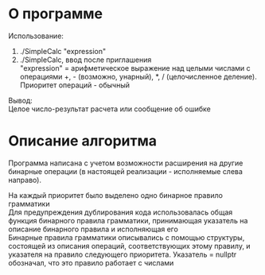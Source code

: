 ﻿
# О программе

Использование:  
1) ./SimpleCalc "expression"  
2) ./SimpleCalc, ввод <expression> после приглашения  
"expression" = арифметическое выражение над целыми числами с операциями +, - (возможно, унарный), *, / (целочисленное деление). Приоритет операций - обычный

Вывод:  
Целое число-результат расчета или сообщение об ошибке


# Описание алгоритма

Программа написана с учетом возможности расширения на другие бинарные операции (в настоящей реализации - исполняемые слева направо).  

На каждый приоритет было выделено одно бинарное правило грамматики  
Для предупреждения дублирования кода использовалась общая функция бинарного правила грамматики, принимающая указатель на описание бинарного правила и исполняющая его  
Бинарные правила грамматики описывались с помощью структуры, состоящей из описания операций, соответствующих этому правилу, и указателя на правило следующего приоритета. Указатель = nullptr обозначал, что это правило работает с числами
